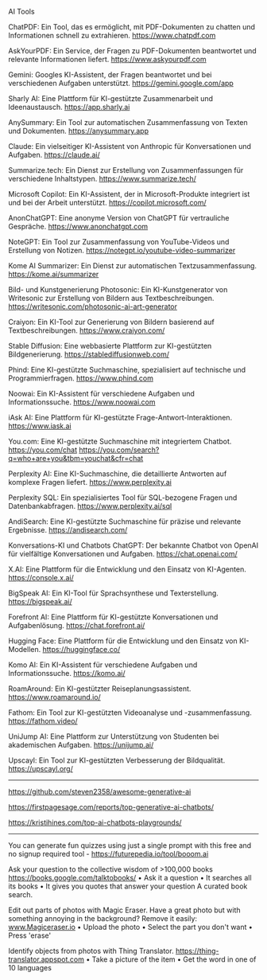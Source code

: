 AI Tools

ChatPDF: 
Ein Tool, das es ermöglicht, mit PDF-Dokumenten zu chatten und Informationen schnell zu extrahieren.
https://www.chatpdf.com

AskYourPDF: 
Ein Service, der Fragen zu PDF-Dokumenten beantwortet und relevante Informationen liefert.
https://www.askyourpdf.com

Gemini: 
Googles KI-Assistent, der Fragen beantwortet und bei verschiedenen Aufgaben unterstützt.
https://gemini.google.com/app

Sharly AI: 
Eine Plattform für KI-gestützte Zusammenarbeit und Ideenaustausch.
https://app.sharly.ai

AnySummary: 
Ein Tool zur automatischen Zusammenfassung von Texten und Dokumenten.
https://anysummary.app

Claude: 
Ein vielseitiger KI-Assistent von Anthropic für Konversationen und Aufgaben.
https://claude.ai/

Summarize.tech: 
Ein Dienst zur Erstellung von Zusammenfassungen für verschiedene Inhaltstypen.
https://www.summarize.tech/

Microsoft Copilot: 
Ein KI-Assistent, der in Microsoft-Produkte integriert ist und bei der Arbeit unterstützt.
https://copilot.microsoft.com/

AnonChatGPT: 
Eine anonyme Version von ChatGPT für vertrauliche Gespräche.
https://www.anonchatgpt.com

NoteGPT: 
Ein Tool zur Zusammenfassung von YouTube-Videos und Erstellung von Notizen.
https://notegpt.io/youtube-video-summarizer

Kome AI Summarizer: 
Ein Dienst zur automatischen Textzusammenfassung.
https://kome.ai/summarizer

Bild- und Kunstgenerierung
Photosonic: 
Ein KI-Kunstgenerator von Writesonic zur Erstellung von Bildern aus Textbeschreibungen.
https://writesonic.com/photosonic-ai-art-generator

Craiyon: 
Ein KI-Tool zur Generierung von Bildern basierend auf Textbeschreibungen.
https://www.craiyon.com/

Stable Diffusion: 
Eine webbasierte Plattform zur KI-gestützten Bildgenerierung.
https://stablediffusionweb.com/

Phind: 
Eine KI-gestützte Suchmaschine, spezialisiert auf technische und Programmierfragen.
https://www.phind.com

Noowai: 
Ein KI-Assistent für verschiedene Aufgaben und Informationssuche.
https://www.noowai.com

iAsk AI: 
Eine Plattform für KI-gestützte Frage-Antwort-Interaktionen.
https://www.iask.ai

You.com: 
Eine KI-gestützte Suchmaschine mit integriertem Chatbot.
https://you.com/chat
https://you.com/search?q=who+are+you&tbm=youchat&cfr=chat

Perplexity AI: 
Eine KI-Suchmaschine, die detaillierte Antworten auf komplexe Fragen liefert.
https://www.perplexity.ai

Perplexity SQL: 
Ein spezialisiertes Tool für SQL-bezogene Fragen und Datenbankabfragen.
https://www.perplexity.ai/sql

AndiSearch: 
Eine KI-gestützte Suchmaschine für präzise und relevante Ergebnisse.
https://andisearch.com/

Konversations-KI und Chatbots
ChatGPT: 
Der bekannte Chatbot von OpenAI für vielfältige Konversationen und Aufgaben.
https://chat.openai.com/

X.AI: 
Eine Plattform für die Entwicklung und den Einsatz von KI-Agenten.
https://console.x.ai/

BigSpeak AI: 
Ein KI-Tool für Sprachsynthese und Texterstellung.
https://bigspeak.ai/

Forefront AI: 
Eine Plattform für KI-gestützte Konversationen und Aufgabenlösung.
https://chat.forefront.ai/

Hugging Face: 
Eine Plattform für die Entwicklung und den Einsatz von KI-Modellen.
https://huggingface.co/

Komo AI: 
Ein KI-Assistent für verschiedene Aufgaben und Informationssuche.
https://komo.ai/

RoamAround: 
Ein KI-gestützter Reiseplanungsassistent.
https://www.roamaround.io/

Fathom: 
Ein Tool zur KI-gestützten Videoanalyse und -zusammenfassung.
https://fathom.video/

UniJump AI: 
Eine Plattform zur Unterstützung von Studenten bei akademischen Aufgaben.
https://unijump.ai/

Upscayl: 
Ein Tool zur KI-gestützten Verbesserung der Bildqualität.
https://upscayl.org/





--------------------------------------------------------------------------------------------

https://github.com/steven2358/awesome-generative-ai

https://firstpagesage.com/reports/top-generative-ai-chatbots/

https://kristihines.com/top-ai-chatbots-playgrounds/

--------------------------------------------------------------------------------------------

You can generate fun quizzes using just a single prompt with this free and no signup required tool -
https://futurepedia.io/tool/booom.ai

Ask your question to the collective wisdom of >100,000 books
https://books.google.com/talktobooks/
• Ask it a question
• It searches all its books
• It gives you quotes that answer your question
A curated book search.


Edit out parts of photos with Magic Eraser. Have a great photo but with something annoying in the background?
Remove it easily:
www.Magiceraser.io
• Upload the photo
• Select the part you don't want
• Press 'erase'


Identify objects from photos with Thing Translator.
https://thing-translator.appspot.com
• Take a picture of the item
• Get the word in one of 10 languages




